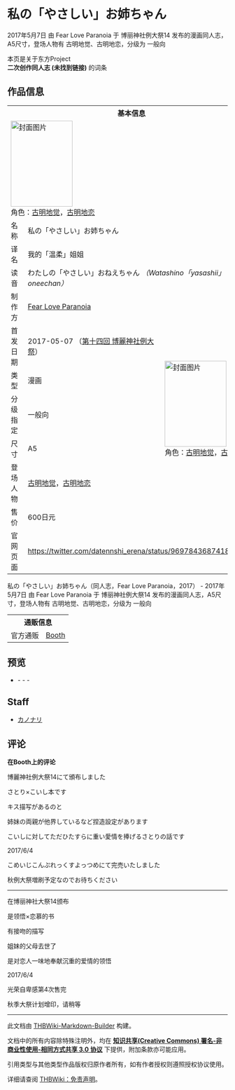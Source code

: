 # 私の「やさしい」お姉ちゃん

<!-- source html: G:\repos\THBWiki-Markdown-Builder\THBWikiMarkdown\Temp\main\1\16\ns0%3A%E7%A7%81%E3%81%AE%E3%80%8C%E3%82%84%E3%81%95%E3%81%97%E3%81%84%E3%80%8D%E3%81%8A%E5%A7%89%E3%81%A1%E3%82%83%E3%82%93.html -->

2017年5月7日 由 Fear Love Paranoia 于 博丽神社例大祭14 发布的漫画同人志，A5尺寸，登场人物有 古明地觉、古明地恋，分级为 一般向

本页是关于东方Project  
 **二次创作同人志 (未找到链接)** 的词条

## 作品信息

<table><tbody><tr><th colspan="3">基本信息</th></tr><tr><td class="cover-artwork-mobile" colspan="2"><a href="./文件-私の「やさしい」お姉ちゃん封面.jpg.md" class="image" title="封面图片"><img alt="封面图片" src="https://upload.thwiki.cc/thumb/0/00/%E7%A7%81%E3%81%AE%E3%80%8C%E3%82%84%E3%81%95%E3%81%97%E3%81%84%E3%80%8D%E3%81%8A%E5%A7%89%E3%81%A1%E3%82%83%E3%82%93%E5%B0%81%E9%9D%A2.jpg/141px-%E7%A7%81%E3%81%AE%E3%80%8C%E3%82%84%E3%81%95%E3%81%97%E3%81%84%E3%80%8D%E3%81%8A%E5%A7%89%E3%81%A1%E3%82%83%E3%82%93%E5%B0%81%E9%9D%A2.jpg" decoding="async" loading="lazy" width="141" height="196" srcset="https://upload.thwiki.cc/thumb/0/00/%E7%A7%81%E3%81%AE%E3%80%8C%E3%82%84%E3%81%95%E3%81%97%E3%81%84%E3%80%8D%E3%81%8A%E5%A7%89%E3%81%A1%E3%82%83%E3%82%93%E5%B0%81%E9%9D%A2.jpg/211px-%E7%A7%81%E3%81%AE%E3%80%8C%E3%82%84%E3%81%95%E3%81%97%E3%81%84%E3%80%8D%E3%81%8A%E5%A7%89%E3%81%A1%E3%82%83%E3%82%93%E5%B0%81%E9%9D%A2.jpg 1.5x, https://upload.thwiki.cc/thumb/0/00/%E7%A7%81%E3%81%AE%E3%80%8C%E3%82%84%E3%81%95%E3%81%97%E3%81%84%E3%80%8D%E3%81%8A%E5%A7%89%E3%81%A1%E3%82%83%E3%82%93%E5%B0%81%E9%9D%A2.jpg/282px-%E7%A7%81%E3%81%AE%E3%80%8C%E3%82%84%E3%81%95%E3%81%97%E3%81%84%E3%80%8D%E3%81%8A%E5%A7%89%E3%81%A1%E3%82%83%E3%82%93%E5%B0%81%E9%9D%A2.jpg 2x" data-file-width="737" data-file-height="1024"></a><div class="cover-char">角色：<a href="./古明地觉.md" title="古明地觉">古明地觉</a>，<a href="./古明地恋.md" title="古明地恋">古明地恋</a></div></td>
</tr><tr><td class="label">名称</td><td colspan="2"> 私の「やさしい」お姉ちゃん </td></tr><tr><td class="label">译名</td><td colspan="2"> 我的「温柔」姐姐 </td></tr><tr><td class="label">读音</td><td colspan="2"> わたしの「やさしい」おねえちゃん <i>（Watashino「yasashii」oneechan）</i> </td></tr><tr><td class="label">制作方</td><td><a href="./Fear_Love_Paranoia.md" title="Fear Love Paranoia">Fear Love Paranoia</a></td><td class="cover-artwork" rowspan="7" style="min-width:196px;"><a href="./文件-私の「やさしい」お姉ちゃん封面.jpg.md" class="image" title="封面图片"><img alt="封面图片" src="https://upload.thwiki.cc/thumb/0/00/%E7%A7%81%E3%81%AE%E3%80%8C%E3%82%84%E3%81%95%E3%81%97%E3%81%84%E3%80%8D%E3%81%8A%E5%A7%89%E3%81%A1%E3%82%83%E3%82%93%E5%B0%81%E9%9D%A2.jpg/141px-%E7%A7%81%E3%81%AE%E3%80%8C%E3%82%84%E3%81%95%E3%81%97%E3%81%84%E3%80%8D%E3%81%8A%E5%A7%89%E3%81%A1%E3%82%83%E3%82%93%E5%B0%81%E9%9D%A2.jpg" decoding="async" loading="lazy" width="141" height="196" srcset="https://upload.thwiki.cc/thumb/0/00/%E7%A7%81%E3%81%AE%E3%80%8C%E3%82%84%E3%81%95%E3%81%97%E3%81%84%E3%80%8D%E3%81%8A%E5%A7%89%E3%81%A1%E3%82%83%E3%82%93%E5%B0%81%E9%9D%A2.jpg/211px-%E7%A7%81%E3%81%AE%E3%80%8C%E3%82%84%E3%81%95%E3%81%97%E3%81%84%E3%80%8D%E3%81%8A%E5%A7%89%E3%81%A1%E3%82%83%E3%82%93%E5%B0%81%E9%9D%A2.jpg 1.5x, https://upload.thwiki.cc/thumb/0/00/%E7%A7%81%E3%81%AE%E3%80%8C%E3%82%84%E3%81%95%E3%81%97%E3%81%84%E3%80%8D%E3%81%8A%E5%A7%89%E3%81%A1%E3%82%83%E3%82%93%E5%B0%81%E9%9D%A2.jpg/282px-%E7%A7%81%E3%81%AE%E3%80%8C%E3%82%84%E3%81%95%E3%81%97%E3%81%84%E3%80%8D%E3%81%8A%E5%A7%89%E3%81%A1%E3%82%83%E3%82%93%E5%B0%81%E9%9D%A2.jpg 2x" data-file-width="737" data-file-height="1024"></a><div class="cover-char">角色：<a href="./古明地觉.md" title="古明地觉">古明地觉</a>，<a href="./古明地恋.md" title="古明地恋">古明地恋</a></div></td>
</tr><tr><td class="label">首发日期</td><td>2017-05-07&#160;（<a href="/展会作品列表?e=%E5%8D%9A%E4%B8%BD%E7%A5%9E%E7%A4%BE%E4%BE%8B%E5%A4%A7%E7%A5%AD%2314">第十四回 博麗神社例大祭</a>）</td></tr><tr><td class="label">类型</td><td>漫画</td></tr><tr><td class="label">分级指定</td><td>一般向</td></tr><tr><td class="label">尺寸</td><td>A5</td></tr><tr><td class="label">登场人物</td><td><a href="./古明地觉.md" title="古明地觉">古明地觉</a>，<a href="./古明地恋.md" title="古明地恋">古明地恋</a></td></tr><tr><td class="label">售价</td><td>600日元</td></tr>
<tr><td class="label">官网页面</td><td colspan="2"><a rel="nofollow" class="external free" href="https://twitter.com/datennshi_erena/status/969784368741867520">https://twitter.com/datennshi_erena/status/969784368741867520</a></td></tr></tbody></table>

私の「やさしい」お姉ちゃん（同人志，Fear Love Paranoia，2017） - 2017年5月7日 由 Fear Love Paranoia 于 博丽神社例大祭14 发布的漫画同人志，A5尺寸，登场人物有 古明地觉、古明地恋，分级为 一般向

<table><tbody><tr><th colspan="3">通贩信息</th></tr><tr><td class="label">官方通贩</td><td colspan="2"><a rel="nofollow" class="external text" href="https://kanomori.booth.pm/items/523315">Booth</a></td></tr></tbody></table>



## 预览
- [](./文件-私の「やさしい」お姉ちゃん预览图1.jpg.md)- [](./文件-私の「やさしい」お姉ちゃん预览图2.jpg.md)- [](./文件-私の「やさしい」お姉ちゃん预览图3.jpg.md)- [](./文件-私の「やさしい」お姉ちゃん预览图4.jpg.md)


## Staff
- [カノナリ](./カノナリ.md)


## 评论

  
 **在Booth上的评论**   

博麗神社例大祭14にて頒布しました  

さとり×こいし本です  

キス描写があるのと  

姉妹の両親が他界しているなど捏造設定があります  

こいしに対してただひたすらに重い愛情を捧げるさとりの話です  

2017/6/4  

こめいじこんぷれっくすよっつめにて完売いたしました  

秋例大祭増刷予定なのでお待ちください  

  

___

  
在博丽神社大祭14颁布  

是领悟×恋慕的书  

有接吻的描写  

姐妹的父母去世了  

是对恋人一味地奉献沉重的爱情的领悟  

2017/6/4  

光荣自卑感第4次售完  

秋季大祭计划增印，请稍等
  


  
  

  





---

此文档由 [THBWiki-Markdown-Builder](https://github.com/Delsin-Yu/THBWiki-Markdown-Builder) 构建。

文档中的所有内容除特殊注明外，均在 [**知识共享(Creative Commons) 署名-非商业性使用-相同方式共享 3.0 协议**](https://creativecommons.org/licenses/by-sa/3.0/deed.zh-hans) 下提供，附加条款亦可能应用。

引用类型与其他类型作品版权归原作者所有，如有作者授权则遵照授权协议使用。

详细请查阅 [THBWiki：免责声明](https://thbwiki.cc/THBWiki:%E5%85%8D%E8%B4%A3%E5%A3%B0%E6%98%8E)。

